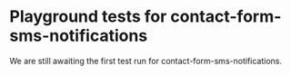 # Playground tests for contact-form-sms-notifications
We are still awaiting the first test run for contact-form-sms-notifications.
